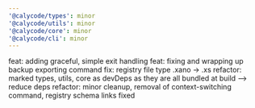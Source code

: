 ```yaml
---
'@calycode/types': minor
'@calycode/utils': minor
'@calycode/core': minor
'@calycode/cli': minor
---
```


feat: adding graceful, simple exit handling
feat: fixing and wrapping up backup exporting command
fix: registry file type .xano -> .xs
refactor: marked types, utils, core as devDeps as they are all bundled at build --> reduce deps
refactor: minor cleanup, removal of context-switching command, registry schema links fixed
